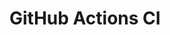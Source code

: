 # GitHub Actions CI



























































































































































































































































































































































































































































































































































































































































































































































































































































































































































































































































































































































































































































































































































































































































































































































































































































































































































































































































































